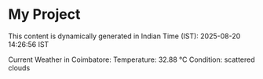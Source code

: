 # My Project

This content is dynamically generated in Indian Time (IST): 2025-08-20 14:26:56 IST


Current Weather in Coimbatore:
Temperature: 32.88 °C
Condition: scattered clouds
